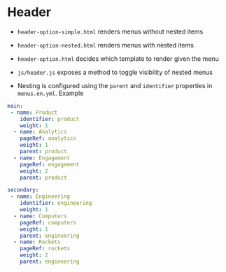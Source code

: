 # Header

- `header-option-simple.html` renders menus without nested items
- `header-option-nested.html` renders menus with nested items
- `header-option.html` decides which template to render given the menu

- `js/header.js` exposes a method to toggle visibility of nested menus

- Nesting is configured using the `parent` and `identifier` properties in `menus.en.yml`. Example

```yml
main:
 - name: Product
    identifier: product
    weight: 1
  - name: Analytics
    pageRef: analytics
    weight: 1
    parent: product
  - name: Engagement
    pageRef: engagement
    weight: 2
    parent: product

secondary:
 - name: Engineering
    identifier: engineering
    weight: 1
  - name: Computers
    pageRef: computers
    weight: 1
    parent: engineering
  - name: Rockets
    pageRef: rockets
    weight: 2
    parent: engineering
```
